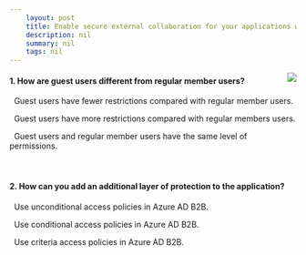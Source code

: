 ```yaml
---
    layout: post
    title: Enable secure external collaboration for your applications with Azure AD B2B - What is Azure AD B2B?
    description: nil
    summary: nil
    tags: nil
---
```



 <a target="_blank" href="https://docs.microsoft.com/en-us/learn/modules/enable-external-collaboration-with-b2b/2-azure-ad-b2b-overview/"><i class="fas fa-external-link-alt"></i> </a>
 <img align="right" src="https://docs.microsoft.com/en-us/learn/achievements/enable-external-collaboration-with-b2b.svg">
####  1. How are guest users different from regular member users?


<i class='far fa-square'></i> &nbsp;&nbsp;Guest users have fewer restrictions compared with regular member users.

<i class='fas fa-check-square' style='color: Dodgerblue;'></i> &nbsp;&nbsp;Guest users have more restrictions compared with regular members users.

<i class='far fa-square'></i> &nbsp;&nbsp;Guest users and regular member users have the same level of permissions.
<br />
<br />
<br />

####  2. How can you add an additional layer of protection to the application?


<i class='far fa-square'></i> &nbsp;&nbsp;Use unconditional access policies in Azure AD B2B.

<i class='fas fa-check-square' style='color: Dodgerblue;'></i> &nbsp;&nbsp;Use conditional access policies in Azure AD B2B.

<i class='far fa-square'></i> &nbsp;&nbsp;Use criteria access policies in Azure AD B2B.
<br />
<br />
<br />
